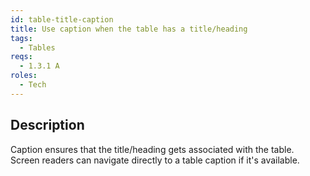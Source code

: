 ```yaml
---
id: table-title-caption
title: Use caption when the table has a title/heading
tags:
  - Tables
reqs:
  - 1.3.1 A
roles:
  - Tech
---
```


## Description

Caption ensures that the title/heading gets associated with the table. Screen readers can navigate directly to a table caption if it's available.
